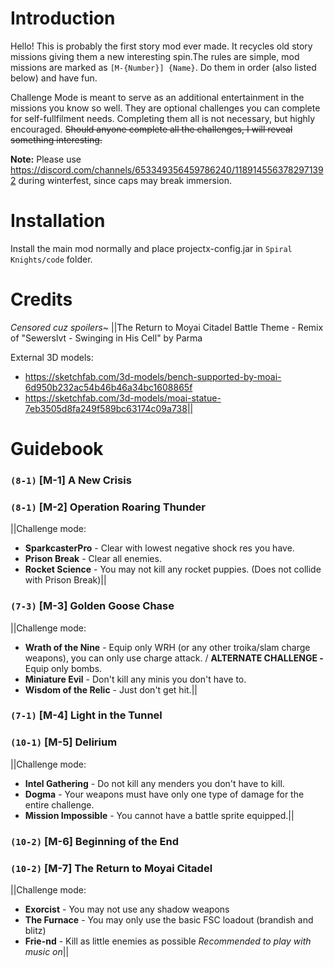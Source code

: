 # Introduction
Hello! This is probably the first story mod ever made. It recycles old story missions giving them a new interesting spin.The rules are simple, mod missions are marked as `[M-{Number}] {Name}`. Do them in order (also listed below) and have fun.

Challenge Mode is meant to serve as an additional entertainment in the missions you know so well. They are optional challenges you can complete for self-fullfilment needs. Completing them all is not necessary, but highly encouraged. ~~Should anyone complete all the challenges, I will reveal something interesting.~~

**Note:** Please use https://discord.com/channels/653349356459786240/1189145563782971392 during winterfest, since caps may break immersion.

# Installation
Install the main mod normally and place projectx-config.jar in `Spiral Knights/code` folder.

# Credits
*Censored cuz spoilers~*
||The Return to Moyai Citadel Battle Theme - Remix of "Sewerslvt - Swinging in His Cell" by Parma

External 3D models:
- https://sketchfab.com/3d-models/bench-supported-by-moai-6d950b232ac54b46b46a34bc1608865f
- https://sketchfab.com/3d-models/moai-statue-7eb3505d8fa249f589bc63174c09a738||


# Guidebook

### `(8-1)` [M-1] A New Crisis

### `(8-1)` [M-2] Operation Roaring Thunder
||Challenge mode:
- **SparkcasterPro** - Clear with lowest negative shock res you have.
- **Prison Break** - Clear all enemies.
- **Rocket Science** - You may not kill any rocket puppies. (Does not collide with Prison Break)||

### `(7-3)` [M-3] Golden Goose Chase
||Challenge mode:
- **Wrath of the Nine** - Equip only WRH (or any other troika/slam charge weapons), you can only use charge attack. / **ALTERNATE CHALLENGE -** Equip only bombs. 
- **Miniature Evil** - Don't kill any minis you don't have to.
- **Wisdom of the Relic** - Just don't get hit.||

### `(7-1)` [M-4] Light in the Tunnel

### `(10-1)` [M-5] Delirium
||Challenge mode:
- **Intel Gathering** - Do not kill any menders you don't have to kill.
- **Dogma** - Your weapons must have only one type of damage for the entire challenge.
- **Mission Impossible** - You cannot have a battle sprite equipped.||

### `(10-2)` [M-6] Beginning of the End

### `(10-2)` [M-7] The Return to Moyai Citadel
||Challenge mode:
- **Exorcist** - You may not use any shadow weapons
- **The Furnace** - You may only use the basic FSC loadout (brandish and blitz)
- **Frie-nd** - Kill as little enemies as possible
*Recommended to play with music on*||
